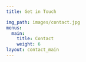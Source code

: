 ```yaml
---
title: Get in Touch

img_path: images/contact.jpg
menus:
  main:
    title: Contact
    weight: 6
layout: contact_main
---
```


